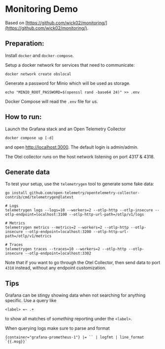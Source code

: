 # Monitoring Demo

Based on [https://github.com/wick02/monitoring/](https://github.com/wick02/monitoring/).

## Preparation:

Install `docker` and `docker-compose`.

Setup a docker network for services that need to communicate:
```
docker network create obslocal
```

Generate a password for Minio which will be used as storage.
```
echo "MINIO_ROOT_PASSWORD=$(openssl rand -base64 24)" >> .env
```
Docker Compose will read the `.env` file for us.


## How to run:

Launch the Grafana stack and an Open Telemetry Collector
```
docker compose up [-d]
```
and open [http://localhost:3000](http://localhost:3000).
The default login is admin/admin.

The Otel collector runs on the host network listening on port 4317 & 4318.


## Generate data

To test your setup, use the `telemetrygen` tool to generate some fake data:
```
go install github.com/open-telemetry/opentelemetry-collector-contrib/cmd/telemetrygen@latest

# Logs
telemetrygen logs --logs=10 --workers=2 --otlp-http --otlp-insecure --otlp-endpoint=localhost:3100 --otlp-http-url-path=/otlp/v1/logs

# Metrics
telemetrygen metrics --metrics=2 --workers=2 --otlp-http --otlp-insecure --otlp-endpoint=localhost:3200 --otlp-http-url-path=/otlp/v1/metrics

# Traces
telemetrygen traces --traces=10 --workers=2 --otlp-http --otlp-insecure --otlp-endpoint=localhost:3302
```

Note that if you want to go through the Otel Collector, then send data to port `4318` instead, without any endpoint customization.


## Tips

Grafana can be stingy showing data when not searching for anything specific.
Use a query like
```
<label> =~ .+
```
to show all matches of _something_ reporting under the `<label>`.

When querying logs make sure to parse and format
```
{container="grafana-prometheus-1"} |= `` | logfmt | line_format `{{.msg}}`
```
